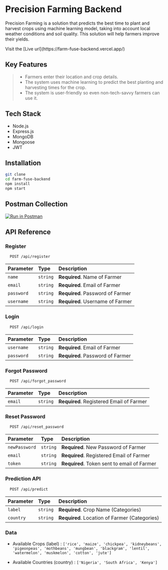# Precision Farming Backend

Precision Farming is a solution that predicts the best time to plant and harvest crops using machine learning model, taking into account local weather conditions and soil quality. This solution will help farmers improve their yields.

<p>Visit the [Live url](https://farm-fuse-backend.vercel.app/)</p>

## Key Features

> - Farmers enter their location and crop details.
> - The system uses machine learning to predict the best planting and harvesting times for the crop.
> - The system is user-friendly so even non-tech-savvy farmers can use it.

## Tech Stack

- Node.js
- Express.js
- MongoDB
- Mongoose
- JWT

## Installation

```sh
git clone
cd farm-fuse-backend
npm install
npm start
```

## Postman Collection

[![Run in Postman](https://run.pstmn.io/button.svg)](https://documenter.getpostman.com/view/22984536/2s9YeBfa1e)

## API Reference

### Register

```http
  POST /api/register
```

| Parameter  | Type     | Description                      |
| :--------- | :------- | :------------------------------- |
| `name`     | `string` | **Required**. Name of Farmer     |
| `email`    | `string` | **Required**. Email of Farmer    |
| `password` | `string` | **Required**. Password of Farmer |
| `username` | `string` | **Required**. Username of Farmer |

### Login

```http
  POST /api/login
```

| Parameter  | Type     | Description                      |
| :--------- | :------- | :------------------------------- |
| `username` | `string` | **Required**. Email of Farmer    |
| `password` | `string` | **Required**. Password of Farmer |

### Forgot Password

```http
  POST /api/forgot_password
```

| Parameter | Type     | Description                              |
| :-------- | :------- | :--------------------------------------- |
| `email`   | `string` | **Required**. Registered Email of Farmer |

### Reset Password

```http
  POST /api/reset_password
```

| Parameter     | Type     | Description                                 |
| :------------ | :------- | :------------------------------------------ |
| `newPassword` | `string` | **Required**. New Password of Farmer        |
| `email`       | `string` | **Required**. Registered Email of Farmer    |
| `token`       | `string` | **Required**. Token sent to email of Farmer |

### Prediction API

```http
  POST /api/predict
```

| Parameter | Type     | Description                                   |
| :-------- | :------- | :-------------------------------------------- |
| `label`   | `string` | **Required**. Crop Name (Categories)          |
| `country` | `string` | **Required**. Location of Farmer (Categories) |

### Data

- Available Crops (label) :
  `['rice', 'maize', 'chickpea', 'kidneybeans', 'pigeonpeas', 'mothbeans', 'mungbean', 'blackgram', 'lentil', 'watermelon', 'muskmelon', 'cotton', 'jute']`

- Available Countries (country) :
  `['Nigeria', 'South Africa', 'Kenya']`
